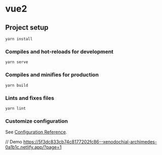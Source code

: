 # vue2

## Project setup
```
yarn install
```

### Compiles and hot-reloads for development
```
yarn serve
```

### Compiles and minifies for production
```
yarn build
```

### Lints and fixes files
```
yarn lint
```

### Customize configuration
See [Configuration Reference](https://cli.vuejs.org/config/).

// Demo 
https://5f3dc833cb74c8177202fc86--xenodochial-archimedes-0a1b1c.netlify.app/?page=1
